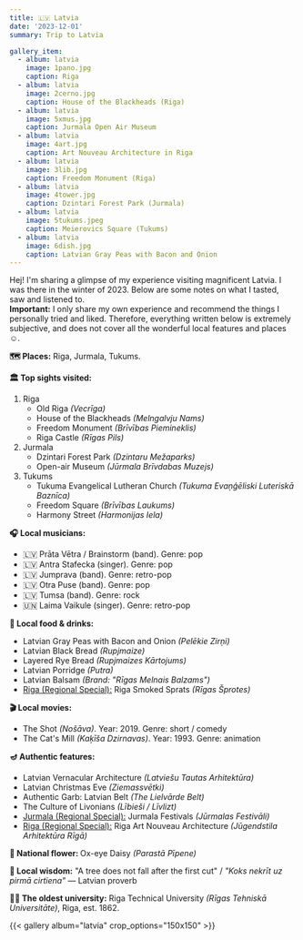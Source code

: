 ```yaml
---
title: 🇱🇻 Latvia 
date: '2023-12-01'
summary: Trip to Latvia

gallery_item:
  - album: latvia
    image: 1pano.jpg
    caption: Riga
  - album: latvia
    image: 2cerno.jpg
    caption: House of the Blackheads (Riga)
  - album: latvia
    image: 5xmus.jpg
    caption: Jurmala Open Air Museum
  - album: latvia
    image: 4art.jpg
    caption: Art Nouveau Architecture in Riga
  - album: latvia
    image: 3lib.jpg
    caption: Freedom Monument (Riga)
  - album: latvia
    image: 4tower.jpg
    caption: Dzintari Forest Park (Jurmala)
  - album: latvia
    image: 5tukums.jpeg
    caption: Meierovics Square (Tukums)
  - album: latvia
    image: 6dish.jpg
    caption: Latvian Gray Peas with Bacon and Onion
---
```

Hej! I'm sharing a glimpse of my experience visiting magnificent Latvia. I was there in the winter of 2023. Below are some notes on what I tasted, saw and listened to.<br>
<b>Important:</b> I only share my own experience and recommend the things I personally tried and liked. Therefore, everything written below is extremely subjective, and does not cover all the wonderful local features and places ☺️.

<b>🗺 Places:</b> Riga, Jurmala, Tukums.<br>

<b>🏛 Top sights visited: </b>
1. Riga
    - Old Riga <i>(Vecrīga)</i>
    - House of the Blackheads <i>(Melngalvju Nams)</i>
    - Freedom Monument <i>(Brīvības Piemineklis)</i>
    - Riga Castle <i>(Rīgas Pils)</i>
2. Jurmala
    - Dzintari Forest Park <i>(Dzintaru Mežaparks)</i>
    - Open-air Museum <i>(Jūrmala Brīvdabas Muzejs)</i>
3. Tukums
    - Tukuma Evangelical Lutheran Church <i>(Tukuma Evaņģēliski Luteriskā Baznīca)</i>
    - Freedom Square <i>(Brīvības Laukums)</i>
    - Harmony Street <i>(Harmonijas Iela)</i>


<b>🎧 Local musicians: </b>
- 🇱🇻 Prāta Vētra / Brainstorm (band). Genre: pop 
- 🇱🇻 Antra Stafecka (singer). Genre: pop
- 🇱🇻 Jumprava (band). Genre: retro-pop
- 🇱🇻 Otra Puse (band). Genre: pop
- 🇱🇻 Tumsa (band). Genre: rock
- 🇺🇳 Laima Vaikule (singer). Genre: retro-pop 


<b>🥘 Local food & drinks: </b>
- Latvian Gray Peas with Bacon and Onion <i>(Pelēkie Zirņi)</i>
- Latvian Black Bread <i>(Rupjmaize)</i>
- Layered Rye Bread <i>(Rupjmaizes Kārtojums)</i>
- Latvian Porridge <i>(Putra)</i>
- Latvian Balsam <i>(Brand: "Rīgas Melnais Balzams")</i>
- <u>Riga (Regional Special):</u> Riga Smoked Sprats <i>(Rīgas Šprotes)</i>

<b>🎬 Local movies:</b>
- The Shot <i>(Nošāva)</i>. Year: 2019. Genre: short / comedy
- The Cat's Mill <i>(Kaķīša Dzirnavas)</i>. Year: 1993. Genre: animation


<b>🪔 Authentic features:</b>
- Latvian Vernacular Architecture <i>(Latviešu Tautas Arhitektūra)</i> 
- Latvian Christmas Eve <i>(Ziemassvētki)</i> 
- Authentic Garb: Latvian Belt <i>(The Lielvārde Belt)</i> 
- The Culture of Livonians <i>(Lībieši / Līvlizt)</i> 
- <u>Jurmala (Regional Special):</u> Jurmala Festivals <i>(Jūrmalas Festivāli)</i>
- <u>Riga (Regional Special):</u> Riga Art Nouveau Architecture <i>(Jūgendstila Arhitektūra Rīgā)</i>


<b>💐 National flower: </b> Ox-eye Daisy <i>(Parastā Pīpene)</i>


<b>🦉 Local wisdom:</b> "A tree does not fall after the first cut" / <i>"Koks nekrīt uz pirmā cirtiena"</i> — Latvian proverb


<b>👨‍🎓 The oldest university:</b> Riga Technical University <i>(Rīgas Tehniskā Universitāte)</i>, Riga, est. 1862. 


{{< gallery album="latvia" crop_options="150x150" >}}
   

